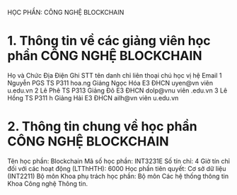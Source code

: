 HỌC PHẦN: CÔNG NGHỆ BLOCKCHAIN
# 1. Thông tin về các giảng viên học phần CÔNG NGHỆ BLOCKCHAIN
Họ và Chức Địa Điện Ghi STT tên danh chỉ liên thoại chú học vị hệ Email 1 Nguyễn PGS TS P311 hoa.ng Giảng Ngọc Hóa E3 ĐHCN uyen\@vn viên u.edu.vn 2 Lê Phê TS P313 Giảng Đô E3 ĐHCN dolp@vnu viên .edu.vn 3 Lê Hồng TS P311 h Giảng Hải E3 ĐHCN ailh\@vn viên u.edu.vn
# 2. Thông tin chung về học phần CÔNG NGHỆ BLOCKCHAIN
Tên học phần: Blockchain Mã số học phần: INT3231E Số tín chỉ: 4 Giờ tín chỉ đối với các hoạt động (LTThHTH): 6000 Học phần tiên quyết: Cơ sở dữ liệu (INT2211) Bộ môn Khoa phụ trách học phần: Bộ môn Các hệ thống thông tin Khoa Công nghệ Thông tin.
